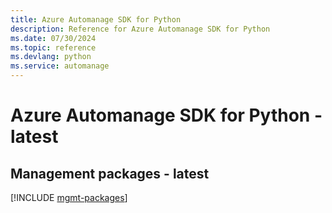 ```yaml
---
title: Azure Automanage SDK for Python
description: Reference for Azure Automanage SDK for Python
ms.date: 07/30/2024
ms.topic: reference
ms.devlang: python
ms.service: automanage
---
```

# Azure Automanage SDK for Python - latest

## Management packages - latest
[!INCLUDE [mgmt-packages](automanage-mgmt-index.md)]
